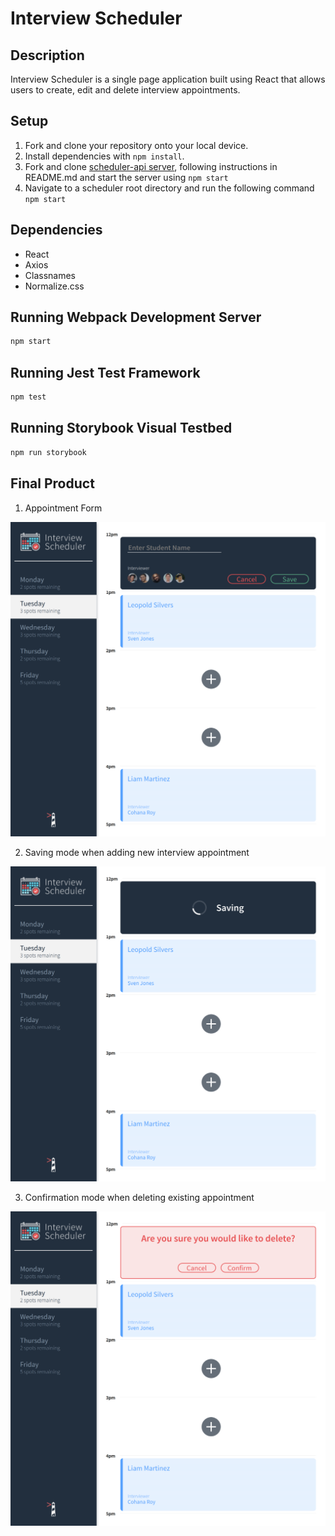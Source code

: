 # Interview Scheduler

## Description 

Interview Scheduler is a single page application built using React that allows users to create, edit and delete interview appointments.

## Setup
1. Fork and clone your repository onto your local device.
2. Install dependencies with `npm install`.
3. Fork and clone [scheduler-api server](https://github.com/lighthouse-labs/scheduler-api), following instructions in README.md and start the server using `npm start`
4. Navigate to a scheduler root directory and run the following command `npm start`


## Dependencies 

* React
* Axios
* Classnames
* Normalize.css

## Running Webpack Development Server

```sh
npm start
```

## Running Jest Test Framework

```sh
npm test
```

## Running Storybook Visual Testbed

```sh
npm run storybook
```
## Final Product

1. Appointment Form

!["Appointment Form"](https://raw.githubusercontent.com/nastasidavydov/scheduler/master/docs/appointment%20form.png)

2. Saving mode when adding new interview appointment

!["Saving mode when add new interview appointment"](https://raw.githubusercontent.com/nastasidavydov/scheduler/master/docs/saving.png)

3. Confirmation mode when deleting existing appointment

![](https://github.com/nastasidavydov/scheduler/blob/master/docs/confirmation.png?raw=true)

